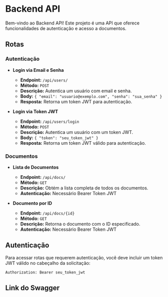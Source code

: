 # Backend API

Bem-vindo ao Backend API! Este projeto é uma API que oferece funcionalidades de autenticação e acesso a documentos.

## Rotas

### Autenticação

- **Login via Email e Senha**
  - **Endpoint:** `/api/users/`
  - **Método:** `POST`
  - **Descrição:** Autentica um usuário com email e senha.
  - **Body:** `{ "email": "usuario@exemplo.com", "senha": "sua_senha" }`
  - **Resposta:** Retorna um token JWT para autenticação.

- **Login via Token JWT**
  - **Endpoint:** `/api/users/login`
  - **Método:** `POST`
  - **Descrição:** Autentica um usuário com um token JWT.
  - **Body:** `{ "token": "seu_token_jwt" }`
  - **Resposta:** Retorna um token JWT válido para autenticação.

### Documentos

- **Lista de Documentos**
  - **Endpoint:** `/api/docs/`
  - **Método:** `GET`
  - **Descrição:** Obtém a lista completa de todos os documentos.
  - **Autenticação:** Necessário Bearer Token JWT

- **Documento por ID**
  - **Endpoint:** `/api/docs/{id}`
  - **Método:** `GET`
  - **Descrição:** Retorna o documento com o ID especificado.
  - **Autenticação:** Necessário Bearer Token JWT

## Autenticação

Para acessar rotas que requerem autenticação, você deve incluir um token JWT válido no cabeçalho da solicitação:

```http
Authorization: Bearer seu_token_jwt
```

## Link do Swagger
